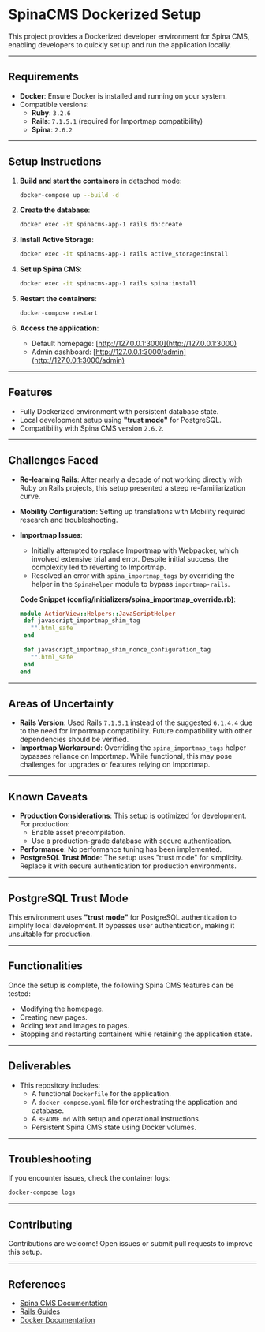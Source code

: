 # SpinaCMS Dockerized Setup

This project provides a Dockerized developer environment for Spina CMS, enabling developers to quickly set up and run the application locally.

---

## Requirements

- **Docker**: Ensure Docker is installed and running on your system.
- Compatible versions:
  - **Ruby**: `3.2.6`
  - **Rails**: `7.1.5.1` (required for Importmap compatibility)
  - **Spina**: `2.6.2`

---

## Setup Instructions

1. **Build and start the containers** in detached mode:
   ```bash
   docker-compose up --build -d
   ```

2. **Create the database**:
   ```bash
   docker exec -it spinacms-app-1 rails db:create
   ```

3. **Install Active Storage**:
   ```bash
   docker exec -it spinacms-app-1 rails active_storage:install
   ```

4. **Set up Spina CMS**:
   ```bash
   docker exec -it spinacms-app-1 rails spina:install
   ```

5. **Restart the containers**:
   ```bash
   docker-compose restart
   ```

6. **Access the application**:
   - Default homepage: [http://127.0.0.1:3000](http://127.0.0.1:3000)
   - Admin dashboard: [http://127.0.0.1:3000/admin](http://127.0.0.1:3000/admin)

---

## Features

- Fully Dockerized environment with persistent database state.
- Local development setup using **"trust mode"** for PostgreSQL.
- Compatibility with Spina CMS version `2.6.2`.

---

## Challenges Faced

- **Re-learning Rails**: After nearly a decade of not working directly with Ruby on Rails projects, this setup presented a steep re-familiarization curve.
- **Mobility Configuration**: Setting up translations with Mobility required research and troubleshooting.
- **Importmap Issues**: 
  - Initially attempted to replace Importmap with Webpacker, which involved extensive trial and error. Despite initial success, the complexity led to reverting to Importmap.
  - Resolved an error with `spina_importmap_tags` by overriding the helper in the `SpinaHelper` module to bypass `importmap-rails`.

   **Code Snippet (config/initializers/spina_importmap_override.rb)**:
   ```ruby
  module ActionView::Helpers::JavaScriptHelper
    def javascript_importmap_shim_tag
      "".html_safe
    end

    def javascript_importmap_shim_nonce_configuration_tag
      "".html_safe
    end
  end
   ```

---

## Areas of Uncertainty

- **Rails Version**: Used Rails `7.1.5.1` instead of the suggested `6.1.4.4` due to the need for Importmap compatibility. Future compatibility with other dependencies should be verified.
- **Importmap Workaround**: Overriding the `spina_importmap_tags` helper bypasses reliance on Importmap. While functional, this may pose challenges for upgrades or features relying on Importmap.

---

## Known Caveats

- **Production Considerations**: This setup is optimized for development. For production:
  - Enable asset precompilation.
  - Use a production-grade database with secure authentication.
- **Performance**: No performance tuning has been implemented.
- **PostgreSQL Trust Mode**: The setup uses "trust mode" for simplicity. Replace it with secure authentication for production environments.

---

## PostgreSQL Trust Mode

This environment uses **"trust mode"** for PostgreSQL authentication to simplify local development. It bypasses user authentication, making it unsuitable for production.

---

## Functionalities

Once the setup is complete, the following Spina CMS features can be tested:

- Modifying the homepage.
- Creating new pages.
- Adding text and images to pages.
- Stopping and restarting containers while retaining the application state.

---

## Deliverables

- This repository includes:
  - A functional `Dockerfile` for the application.
  - A `docker-compose.yaml` file for orchestrating the application and database.
  - A `README.md` with setup and operational instructions.
  - Persistent Spina CMS state using Docker volumes.

---

## Troubleshooting

If you encounter issues, check the container logs:
```bash
docker-compose logs
```

---

## Contributing

Contributions are welcome! Open issues or submit pull requests to improve this setup.

---

## References

- [Spina CMS Documentation](https://github.com/SpinaCMS/Spina)
- [Rails Guides](https://guides.rubyonrails.org/)
- [Docker Documentation](https://docs.docker.com/)